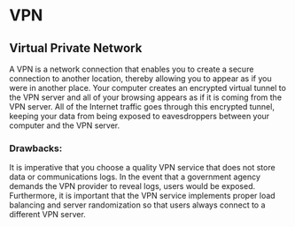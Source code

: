 # VPN

## Virtual Private Network

A VPN is a network connection that enables you to create a secure connection to another location, thereby allowing you to appear as if you were in another place. Your computer creates an encrypted virtual tunnel to the VPN server and all of your browsing appears as if it is coming from the VPN server. All of the Internet traffic goes through this encrypted tunnel, keeping your data from being exposed to eavesdroppers between your computer and the VPN server.

### Drawbacks:

It is imperative that you choose a quality VPN service that does not store data or communications logs. In the event that a government agency demands the VPN provider to reveal logs, users would be exposed. Furthermore, it is important that the VPN service implements proper load balancing and server randomization so that users always connect to a different VPN server.
